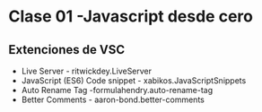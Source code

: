 
# Clase 01 -Javascript desde cero

## Extenciones de VSC

* Live Server - ritwickdey.LiveServer
* JavaScript (ES6) Code snippet - xabikos.JavaScriptSnippets
* Auto Rename Tag -formulahendry.auto-rename-tag
* Better Comments - aaron-bond.better-comments
